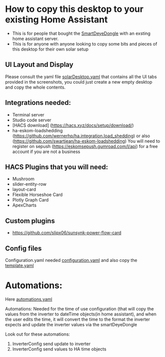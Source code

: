 # How to copy this desktop to your existing Home Assistant
* This is for people that bought the [SmartDeyeDongle](./SmartDeyeDongle.yaml) with an exsting home assistant server.
* This is for anyone with anyone looking to copy some bits and pieces of this desktop for their own solar setup

## UI Layout and Display
Please consult the yaml file [solarDesktop.yaml](./solarDesktop.yaml) that contains all the UI tabs provided in the screenshots, you could just create a new empty desktop and copy the whole contents.

## Integrations needed:
* Terminal server
* Studio code server
* [HACS download] (https://hacs.xyz/docs/setup/download/)
* ha-eskom-loadshedding (https://github.com/wernerhp/ha.integration.load_shedding) or also (https://github.com/swartjean/ha-eskom-loadshedding) You will need to register on sepush (https://eskomsepush.gumroad.com/l/api) for a free account if you are not a business

## HACS Plugins that you will need:
* Mushroom
* slider-entity-row
* layout-card
* Flexible Horseshoe Card
* Plotly Graph Card
* ApexCharts

## Custom plugins
 * https://github.com/slipx06/sunsynk-power-flow-card

## Config files
Configuration.yaml needed [configuration.yaml](./configuration.yaml)
and also copy the [template.yaml](./template.yaml)

# Automations:
Here [automations.yaml](automations.yaml)

Automations: Needed for the time of use configuration (that will copy the values from the inverter to dateTime objects(in home assistant), and when the user edits the time, it will convert the time to the format the inverter expects and update the inverter values via the smartDeyeDongle

Look out for these automations:
 1. InverterConfig send update to inverter
 2. InverterConfig send values to  HA time objects

